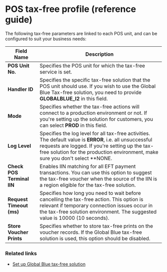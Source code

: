 # POS tax-free profile (reference guide)

The following tax-free parameters are linked to each POS unit, and can be configured to suit your business needs:

| Field Name      | Description |
| ----------- | ----------- |
| **POS Unit No.** | Specifies the POS unit for which the tax-free service is set. |
| **Handler ID** | Specifies the specific tax-free solution that the POS unit should use. If you wish to use the Global Blue Tax-free solution, you need to provide **GLOBALBLUE_I2** in this field. |
| **Mode** |  Specifies whether the tax-free actions will connect to a production environment or not. If you're setting up the solution for customers, you can select **PROD** in this field. |
| **Log Level** | Specifies the log level for all tax-free activities. The default value is **ERROR**, i.e. all unsuccessful requests are logged. If you're setting up the tax-free solution for the production environment, make sure you don't select **NONE. |
| **Check POS Terminal IIN** | Enables IIN matching for all EFT payment transactions. You can use this option to suggest the tax-free voucher when the source of the IIN is a region eligible for the tax-free solution. |
| **Request Timeout (ms)** | Specifies how long you need to wait before cancelling the tax-free action. This option is relevant if temporary connection issues occur in the tax-free solution environment. The suggested value is 10000 (10 seconds). |
| **Store Voucher Prints** | Specifies whether to store tax-free prints on the voucher records. If the Global Blue tax-free solution is used, this option should be disabled. |

### Related links

- [Set up Global Blue tax-free solution](../../postaxfree/howto/globalblue.md)
